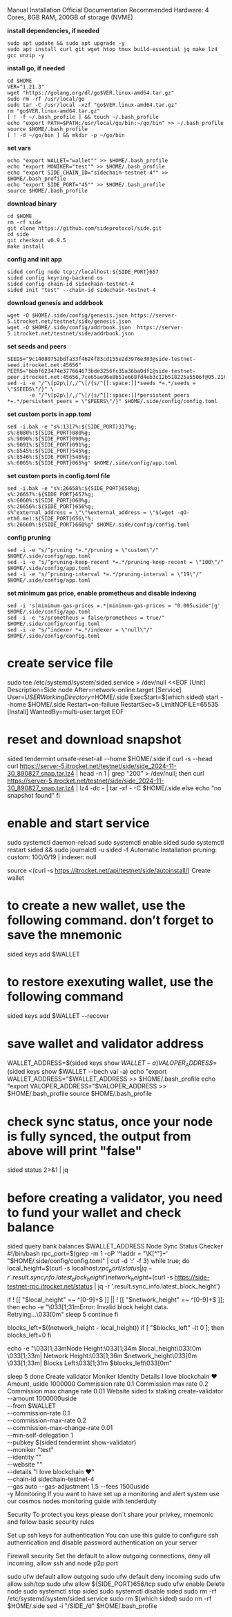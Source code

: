 Manual Installation
Official Documentation
Recommended Hardware: 4 Cores, 8GB RAM, 200GB of storage (NVME)

**install dependencies, if needed**
```
sudo apt update && sudo apt upgrade -y
sudo apt install curl git wget htop tmux build-essential jq make lz4 gcc unzip -y
```

**install go, if needed**
```
cd $HOME
VER="1.21.3"
wget "https://golang.org/dl/go$VER.linux-amd64.tar.gz"
sudo rm -rf /usr/local/go
sudo tar -C /usr/local -xzf "go$VER.linux-amd64.tar.gz"
rm "go$VER.linux-amd64.tar.gz"
[ ! -f ~/.bash_profile ] && touch ~/.bash_profile
echo "export PATH=$PATH:/usr/local/go/bin:~/go/bin" >> ~/.bash_profile
source $HOME/.bash_profile
[ ! -d ~/go/bin ] && mkdir -p ~/go/bin
```

**set vars**
```
echo "export WALLET="wallet"" >> $HOME/.bash_profile
echo "export MONIKER="test"" >> $HOME/.bash_profile
echo "export SIDE_CHAIN_ID="sidechain-testnet-4"" >> $HOME/.bash_profile
echo "export SIDE_PORT="45"" >> $HOME/.bash_profile
source $HOME/.bash_profile
```

**download binary**
```
cd $HOME
rm -rf side
git clone https://github.com/sideprotocol/side.git
cd side
git checkout v0.9.5
make install
```

**config and init app**
```
sided config node tcp://localhost:${SIDE_PORT}657
sided config keyring-backend os
sided config chain-id sidechain-testnet-4
sided init "test" --chain-id sidechain-testnet-4
```

**download genesis and addrbook**
```
wget -O $HOME/.side/config/genesis.json https://server-5.itrocket.net/testnet/side/genesis.json
wget -O $HOME/.side/config/addrbook.json  https://server-5.itrocket.net/testnet/side/addrbook.json
```

**set seeds and peers**
```
SEEDS="9c14080752bdfa33f4624f83cd155e2d3976e303@side-testnet-seed.itrocket.net:45656"
PEERS="bbbf623474e377664673bde3256fc35a36ba0df1@side-testnet-peer.itrocket.net:45656,7ce65ae96e8b51e668fd4eb3c12b518225a5506f@95.216.243.177:26656,446e6f34c18de1a64d4d53014e5611e31d34466f@65.108.142.199:55656,3c907d62785b8cbcc21fb40f30a8157666a31176@88.198.70.23:26356,0c85cf29bd251fb4cf2c53943e36bd9d305ee27e@161.97.167.196:18656,b60a5456c46eb9d2a079fc88f7b3dd04cd826be5@93.159.130.38:36656,71d7a672c1d89f7f262049be03cbd28bbc58c2d3@45.129.147.247:36656,a2ed5f49a5370f5e7563fbcb471a7e9c0c1e8a98@213.239.198.181:656,be133ebd4d4bc4adfc0b06114a96d581a9290c98@212.90.120.2:26656,99df9c410d7269faf142ab72f1d5d8b22dd2d1ee@14.167.154.230:45656,c64da4e0565ff5651545b53548b933841577e84d@5.161.100.226:26656"
sed -i -e "/^\[p2p\]/,/^\[/{s/^[[:space:]]*seeds *=.*/seeds = \"$SEEDS\"/}" \
       -e "/^\[p2p\]/,/^\[/{s/^[[:space:]]*persistent_peers *=.*/persistent_peers = \"$PEERS\"/}" $HOME/.side/config/config.toml
```

**set custom ports in app.toml**
```
sed -i.bak -e "s%:1317%:${SIDE_PORT}317%g;
s%:8080%:${SIDE_PORT}080%g;
s%:9090%:${SIDE_PORT}090%g;
s%:9091%:${SIDE_PORT}091%g;
s%:8545%:${SIDE_PORT}545%g;
s%:8546%:${SIDE_PORT}546%g;
s%:6065%:${SIDE_PORT}065%g" $HOME/.side/config/app.toml
```

**set custom ports in config.toml file**
```
sed -i.bak -e "s%:26658%:${SIDE_PORT}658%g;
s%:26657%:${SIDE_PORT}657%g;
s%:6060%:${SIDE_PORT}060%g;
s%:26656%:${SIDE_PORT}656%g;
s%^external_address = \"\"%external_address = \"$(wget -qO- eth0.me):${SIDE_PORT}656\"%;
s%:26660%:${SIDE_PORT}660%g" $HOME/.side/config/config.toml
```

**config pruning**
```
sed -i -e "s/^pruning *=.*/pruning = \"custom\"/" $HOME/.side/config/app.toml 
sed -i -e "s/^pruning-keep-recent *=.*/pruning-keep-recent = \"100\"/" $HOME/.side/config/app.toml
sed -i -e "s/^pruning-interval *=.*/pruning-interval = \"19\"/" $HOME/.side/config/app.toml
```

**set minimum gas price, enable prometheus and disable indexing**
```
sed -i 's|minimum-gas-prices =.*|minimum-gas-prices = "0.005uside"|g' $HOME/.side/config/app.toml
sed -i -e "s/prometheus = false/prometheus = true/" $HOME/.side/config/config.toml
sed -i -e "s/^indexer *=.*/indexer = \"null\"/" $HOME/.side/config/config.toml
```

# create service file
sudo tee /etc/systemd/system/sided.service > /dev/null <<EOF
[Unit]
Description=Side node
After=network-online.target
[Service]
User=$USER
WorkingDirectory=$HOME/.side
ExecStart=$(which sided) start --home $HOME/.side
Restart=on-failure
RestartSec=5
LimitNOFILE=65535
[Install]
WantedBy=multi-user.target
EOF

# reset and download snapshot
sided tendermint unsafe-reset-all --home $HOME/.side
if curl -s --head curl https://server-5.itrocket.net/testnet/side/side_2024-11-30_890827_snap.tar.lz4 | head -n 1 | grep "200" > /dev/null; then
  curl https://server-5.itrocket.net/testnet/side/side_2024-11-30_890827_snap.tar.lz4 | lz4 -dc - | tar -xf - -C $HOME/.side
    else
  echo "no snapshot found"
fi

# enable and start service
sudo systemctl daemon-reload
sudo systemctl enable sided
sudo systemctl restart sided && sudo journalctl -u sided -f
Automatic Installation
pruning: custom: 100/0/19 | indexer: null

source <(curl -s https://itrocket.net/api/testnet/side/autoinstall/)
Create wallet
# to create a new wallet, use the following command. don’t forget to save the mnemonic
sided keys add $WALLET

# to restore exexuting wallet, use the following command
sided keys add $WALLET --recover

# save wallet and validator address
WALLET_ADDRESS=$(sided keys show $WALLET -a)
VALOPER_ADDRESS=$(sided keys show $WALLET --bech val -a)
echo "export WALLET_ADDRESS="$WALLET_ADDRESS >> $HOME/.bash_profile
echo "export VALOPER_ADDRESS="$VALOPER_ADDRESS >> $HOME/.bash_profile
source $HOME/.bash_profile

# check sync status, once your node is fully synced, the output from above will print "false"
sided status 2>&1 | jq 

# before creating a validator, you need to fund your wallet and check balance
sided query bank balances $WALLET_ADDRESS 
Node Sync Status Checker
#!/bin/bash
rpc_port=$(grep -m 1 -oP '^laddr = "\K[^"]+' "$HOME/.side/config/config.toml" | cut -d ':' -f 3)
while true; do
  local_height=$(curl -s localhost:$rpc_port/status | jq -r '.result.sync_info.latest_block_height')
  network_height=$(curl -s https://side-testnet-rpc.itrocket.net/status | jq -r '.result.sync_info.latest_block_height')

  if ! [[ "$local_height" =~ ^[0-9]+$ ]] || ! [[ "$network_height" =~ ^[0-9]+$ ]]; then
    echo -e "\033[1;31mError: Invalid block height data. Retrying...\033[0m"
    sleep 5
    continue
  fi

  blocks_left=$((network_height - local_height))
  if [ "$blocks_left" -lt 0 ]; then
    blocks_left=0
  fi

  echo -e "\033[1;33mNode Height:\033[1;34m $local_height\033[0m \033[1;33m| Network Height:\033[1;36m $network_height\033[0m \033[1;33m| Blocks Left:\033[1;31m $blocks_left\033[0m"

  sleep 5
done
Create validator
Moniker
Identity
Details
I love blockchain ❤️
Amount, uside
1000000
Commission rate
0.1
Commission max rate
0.2
Commission max change rate
0.01
Website
sided tx staking create-validator \
--amount 1000000uside \
--from $WALLET \
--commission-rate 0.1 \
--commission-max-rate 0.2 \
--commission-max-change-rate 0.01 \
--min-self-delegation 1 \
--pubkey $(sided tendermint show-validator) \
--moniker "test" \
--identity "" \
--website "" \
--details "I love blockchain ❤️" \
--chain-id sidechain-testnet-4 \
--gas auto --gas-adjustment 1.5 --fees 1500uside \
-y
Monitoring
If you want to have set up a monitoring and alert system use our cosmos nodes monitoring guide with tenderduty

Security
To protect you keys please don`t share your privkey, mnemonic and follow basic security rules

Set up ssh keys for authentication
You can use this guide to configure ssh authentication and disable password authentication on your server

Firewall security
Set the default to allow outgoing connections, deny all incoming, allow ssh and node p2p port

sudo ufw default allow outgoing 
sudo ufw default deny incoming 
sudo ufw allow ssh/tcp 
sudo ufw allow ${SIDE_PORT}656/tcp
sudo ufw enable
Delete node
sudo systemctl stop sided
sudo systemctl disable sided
sudo rm -rf /etc/systemd/system/sided.service
sudo rm $(which sided)
sudo rm -rf $HOME/.side
sed -i "/SIDE_/d" $HOME/.bash_profile

